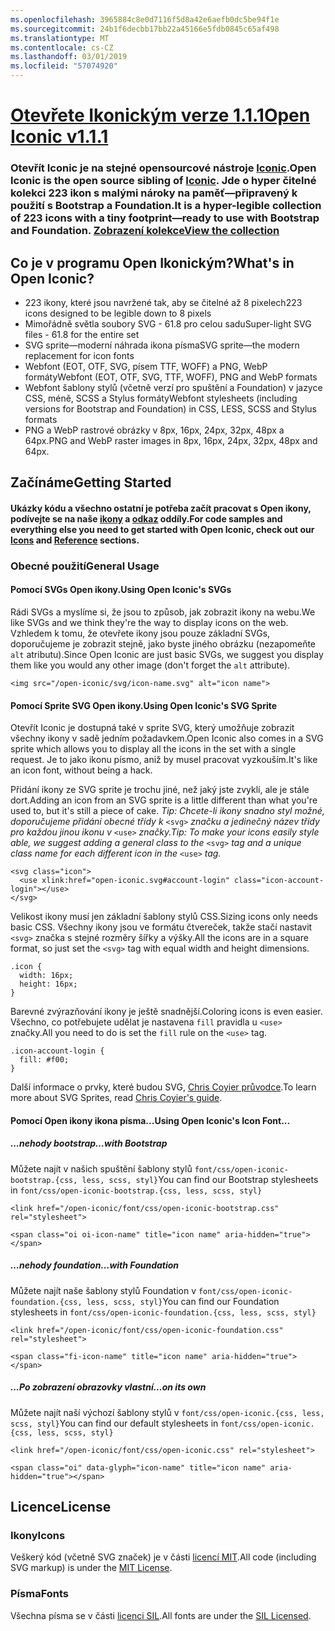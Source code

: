 ```yaml
---
ms.openlocfilehash: 3965884c8e0d7116f5d8a42e6aefb0dc5be94f1e
ms.sourcegitcommit: 24b1f6decbb17bb22a45166e5fdb0845c65af498
ms.translationtype: MT
ms.contentlocale: cs-CZ
ms.lasthandoff: 03/01/2019
ms.locfileid: "57074920"
---
```

<a name="open-iconic-v111httpuseiconiccomopen"></a>[<span data-ttu-id="bde3d-101">Otevřete Ikonickým verze 1.1.1</span><span class="sxs-lookup"><span data-stu-id="bde3d-101">Open Iconic v1.1.1</span></span>](http://useiconic.com/open)
===========

### <a name="open-iconic-is-the-open-source-sibling-of-iconichttpuseiconiccom-it-is-a-hyper-legible-collection-of-223-icons-with-a-tiny-footprintmdashready-to-use-with-bootstrap-and-foundation-view-the-collectionhttpuseiconiccomopenicons"></a><span data-ttu-id="bde3d-102">Otevřít Iconic je na stejné opensourcové nástroje [Iconic](http://useiconic.com).</span><span class="sxs-lookup"><span data-stu-id="bde3d-102">Open Iconic is the open source sibling of [Iconic](http://useiconic.com).</span></span> <span data-ttu-id="bde3d-103">Jde o hyper čitelné kolekci 223 ikon s malými nároky na paměť&mdash;připravený k použití s Bootstrap a Foundation.</span><span class="sxs-lookup"><span data-stu-id="bde3d-103">It is a hyper-legible collection of 223 icons with a tiny footprint&mdash;ready to use with Bootstrap and Foundation.</span></span> [<span data-ttu-id="bde3d-104">Zobrazení kolekce</span><span class="sxs-lookup"><span data-stu-id="bde3d-104">View the collection</span></span>](http://useiconic.com/open#icons)



## <a name="whats-in-open-iconic"></a><span data-ttu-id="bde3d-105">Co je v programu Open Ikonickým?</span><span class="sxs-lookup"><span data-stu-id="bde3d-105">What's in Open Iconic?</span></span>

* <span data-ttu-id="bde3d-106">223 ikony, které jsou navržené tak, aby se čitelné až 8 pixelech</span><span class="sxs-lookup"><span data-stu-id="bde3d-106">223 icons designed to be legible down to 8 pixels</span></span>
* <span data-ttu-id="bde3d-107">Mimořádně světla soubory SVG - 61.8 pro celou sadu</span><span class="sxs-lookup"><span data-stu-id="bde3d-107">Super-light SVG files - 61.8 for the entire set</span></span> 
* <span data-ttu-id="bde3d-108">SVG sprite&mdash;moderní náhrada ikona písma</span><span class="sxs-lookup"><span data-stu-id="bde3d-108">SVG sprite&mdash;the modern replacement for icon fonts</span></span>
* <span data-ttu-id="bde3d-109">Webfont (EOT, OTF, SVG, písem TTF, WOFF) a PNG, WebP formáty</span><span class="sxs-lookup"><span data-stu-id="bde3d-109">Webfont (EOT, OTF, SVG, TTF, WOFF), PNG and WebP formats</span></span>
* <span data-ttu-id="bde3d-110">Webfont šablony stylů (včetně verzí pro spuštění a Foundation) v jazyce CSS, méně, SCSS a Stylus formáty</span><span class="sxs-lookup"><span data-stu-id="bde3d-110">Webfont stylesheets (including versions for Bootstrap and Foundation) in CSS, LESS, SCSS and Stylus formats</span></span>
* <span data-ttu-id="bde3d-111">PNG a WebP rastrové obrázky v 8px, 16px, 24px, 32px, 48px a 64px.</span><span class="sxs-lookup"><span data-stu-id="bde3d-111">PNG and WebP raster images in 8px, 16px, 24px, 32px, 48px and 64px.</span></span>


## <a name="getting-started"></a><span data-ttu-id="bde3d-112">Začínáme</span><span class="sxs-lookup"><span data-stu-id="bde3d-112">Getting Started</span></span>

#### <a name="for-code-samples-and-everything-else-you-need-to-get-started-with-open-iconic-check-out-our-iconshttpuseiconiccomopenicons-and-referencehttpuseiconiccomopenreference-sections"></a><span data-ttu-id="bde3d-113">Ukázky kódu a všechno ostatní je potřeba začít pracovat s Open ikony, podívejte se na naše [ikony](http://useiconic.com/open#icons) a [odkaz](http://useiconic.com/open#reference) oddíly.</span><span class="sxs-lookup"><span data-stu-id="bde3d-113">For code samples and everything else you need to get started with Open Iconic, check out our [Icons](http://useiconic.com/open#icons) and [Reference](http://useiconic.com/open#reference) sections.</span></span>

### <a name="general-usage"></a><span data-ttu-id="bde3d-114">Obecné použití</span><span class="sxs-lookup"><span data-stu-id="bde3d-114">General Usage</span></span>

#### <a name="using-open-iconics-svgs"></a><span data-ttu-id="bde3d-115">Pomocí SVGs Open ikony.</span><span class="sxs-lookup"><span data-stu-id="bde3d-115">Using Open Iconic's SVGs</span></span>

<span data-ttu-id="bde3d-116">Rádi SVGs a myslíme si, že jsou to způsob, jak zobrazit ikony na webu.</span><span class="sxs-lookup"><span data-stu-id="bde3d-116">We like SVGs and we think they're the way to display icons on the web.</span></span> <span data-ttu-id="bde3d-117">Vzhledem k tomu, že otevřete ikony jsou pouze základní SVGs, doporučujeme je zobrazit stejně, jako byste jiného obrázku (nezapomeňte `alt` atributu).</span><span class="sxs-lookup"><span data-stu-id="bde3d-117">Since Open Iconic are just basic SVGs, we suggest you display them like you would any other image (don't forget the `alt` attribute).</span></span>

```
<img src="/open-iconic/svg/icon-name.svg" alt="icon name">
```

#### <a name="using-open-iconics-svg-sprite"></a><span data-ttu-id="bde3d-118">Pomocí Sprite SVG Open ikony.</span><span class="sxs-lookup"><span data-stu-id="bde3d-118">Using Open Iconic's SVG Sprite</span></span>

<span data-ttu-id="bde3d-119">Otevřít Iconic je dostupná také v sprite SVG, který umožňuje zobrazit všechny ikony v sadě jedním požadavkem.</span><span class="sxs-lookup"><span data-stu-id="bde3d-119">Open Iconic also comes in a SVG sprite which allows you to display all the icons in the set with a single request.</span></span> <span data-ttu-id="bde3d-120">Je to jako ikonu písmo, aniž by musel pracovat vyzkouším.</span><span class="sxs-lookup"><span data-stu-id="bde3d-120">It's like an icon font, without being a hack.</span></span>

<span data-ttu-id="bde3d-121">Přidání ikony ze SVG sprite je trochu jiné, než jaký jste zvyklí, ale je stále dort.</span><span class="sxs-lookup"><span data-stu-id="bde3d-121">Adding an icon from an SVG sprite is a little different than what you're used to, but it's still a piece of cake.</span></span> <span data-ttu-id="bde3d-122">*Tip: Chcete-li ikony snadno styl možné, doporučujeme přidání obecné třídy k* `<svg>` *značku a jedinečný název třídy pro každou jinou ikonu v* `<use>` *značky.*</span><span class="sxs-lookup"><span data-stu-id="bde3d-122">*Tip: To make your icons easily style able, we suggest adding a general class to the* `<svg>` *tag and a unique class name for each different icon in the* `<use>` *tag.*</span></span>  

```
<svg class="icon">
  <use xlink:href="open-iconic.svg#account-login" class="icon-account-login"></use>
</svg>
```

<span data-ttu-id="bde3d-123">Velikost ikony musí jen základní šablony stylů CSS.</span><span class="sxs-lookup"><span data-stu-id="bde3d-123">Sizing icons only needs basic CSS.</span></span> <span data-ttu-id="bde3d-124">Všechny ikony jsou ve formátu čtvereček, takže stačí nastavit `<svg>` značka s stejné rozměry šířky a výšky.</span><span class="sxs-lookup"><span data-stu-id="bde3d-124">All the icons are in a square format, so just set the `<svg>` tag with equal width and height dimensions.</span></span>

```
.icon {
  width: 16px;
  height: 16px;
}
```

<span data-ttu-id="bde3d-125">Barevné zvýrazňování ikony je ještě snadnější.</span><span class="sxs-lookup"><span data-stu-id="bde3d-125">Coloring icons is even easier.</span></span> <span data-ttu-id="bde3d-126">Všechno, co potřebujete udělat je nastavena `fill` pravidla u `<use>` značky.</span><span class="sxs-lookup"><span data-stu-id="bde3d-126">All you need to do is set the `fill` rule on the `<use>` tag.</span></span>

```
.icon-account-login {
  fill: #f00;
}
```

<span data-ttu-id="bde3d-127">Další informace o prvky, které budou SVG, [Chris Coyier průvodce](http://css-tricks.com/svg-sprites-use-better-icon-fonts/).</span><span class="sxs-lookup"><span data-stu-id="bde3d-127">To learn more about SVG Sprites, read [Chris Coyier's guide](http://css-tricks.com/svg-sprites-use-better-icon-fonts/).</span></span>

#### <a name="using-open-iconics-icon-font"></a><span data-ttu-id="bde3d-128">Pomocí Open ikony ikona písma...</span><span class="sxs-lookup"><span data-stu-id="bde3d-128">Using Open Iconic's Icon Font...</span></span>


##### <a name="with-bootstrap"></a><span data-ttu-id="bde3d-129">...nehody bootstrap</span><span class="sxs-lookup"><span data-stu-id="bde3d-129">…with Bootstrap</span></span>

<span data-ttu-id="bde3d-130">Můžete najít v našich spuštění šablony stylů `font/css/open-iconic-bootstrap.{css, less, scss, styl}`</span><span class="sxs-lookup"><span data-stu-id="bde3d-130">You can find our Bootstrap stylesheets in `font/css/open-iconic-bootstrap.{css, less, scss, styl}`</span></span>


```
<link href="/open-iconic/font/css/open-iconic-bootstrap.css" rel="stylesheet">
```


```
<span class="oi oi-icon-name" title="icon name" aria-hidden="true"></span>
```

##### <a name="with-foundation"></a><span data-ttu-id="bde3d-131">...nehody foundation</span><span class="sxs-lookup"><span data-stu-id="bde3d-131">…with Foundation</span></span>

<span data-ttu-id="bde3d-132">Můžete najít naše šablony stylů Foundation v `font/css/open-iconic-foundation.{css, less, scss, styl}`</span><span class="sxs-lookup"><span data-stu-id="bde3d-132">You can find our Foundation stylesheets in `font/css/open-iconic-foundation.{css, less, scss, styl}`</span></span>

```
<link href="/open-iconic/font/css/open-iconic-foundation.css" rel="stylesheet">
```


```
<span class="fi-icon-name" title="icon name" aria-hidden="true"></span>
```

##### <a name="on-its-own"></a><span data-ttu-id="bde3d-133">...Po zobrazení obrazovky vlastní</span><span class="sxs-lookup"><span data-stu-id="bde3d-133">…on its own</span></span>

<span data-ttu-id="bde3d-134">Můžete najít naší výchozí šablony stylů v `font/css/open-iconic.{css, less, scss, styl}`</span><span class="sxs-lookup"><span data-stu-id="bde3d-134">You can find our default stylesheets in `font/css/open-iconic.{css, less, scss, styl}`</span></span>

```
<link href="/open-iconic/font/css/open-iconic.css" rel="stylesheet">
```

```
<span class="oi" data-glyph="icon-name" title="icon name" aria-hidden="true"></span>
```


## <a name="license"></a><span data-ttu-id="bde3d-135">Licence</span><span class="sxs-lookup"><span data-stu-id="bde3d-135">License</span></span>

### <a name="icons"></a><span data-ttu-id="bde3d-136">Ikony</span><span class="sxs-lookup"><span data-stu-id="bde3d-136">Icons</span></span>

<span data-ttu-id="bde3d-137">Veškerý kód (včetně SVG značek) je v části [licencí MIT](http://opensource.org/licenses/MIT).</span><span class="sxs-lookup"><span data-stu-id="bde3d-137">All code (including SVG markup) is under the [MIT License](http://opensource.org/licenses/MIT).</span></span>

### <a name="fonts"></a><span data-ttu-id="bde3d-138">Písma</span><span class="sxs-lookup"><span data-stu-id="bde3d-138">Fonts</span></span>

<span data-ttu-id="bde3d-139">Všechna písma se v části [licenci SIL](http://scripts.sil.org/cms/scripts/page.php?item_id=OFL_web).</span><span class="sxs-lookup"><span data-stu-id="bde3d-139">All fonts are under the [SIL Licensed](http://scripts.sil.org/cms/scripts/page.php?item_id=OFL_web).</span></span>
